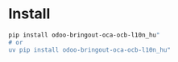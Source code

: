 # Install

```bash
pip install odoo-bringout-oca-ocb-l10n_hu"
# or
uv pip install odoo-bringout-oca-ocb-l10n_hu"
```

